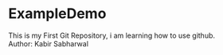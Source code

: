 # ExampleDemo
This is my First Git Repository, i am learning how to use github.
<br>
Author: Kabir Sabharwal
